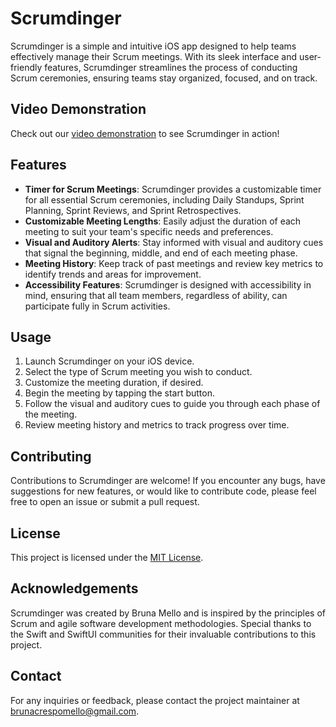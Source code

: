 # Scrumdinger

Scrumdinger is a simple and intuitive iOS app designed to help teams effectively manage their Scrum meetings. With its sleek interface and user-friendly features, Scrumdinger streamlines the process of conducting Scrum ceremonies, ensuring teams stay organized, focused, and on track.

## Video Demonstration

Check out our [video demonstration]([./RPReplay_Final1708170362.mp4](https://www.youtube.com/shorts/Sd8FzGiZb18)) to see Scrumdinger in action!




## Features

- **Timer for Scrum Meetings**: Scrumdinger provides a customizable timer for all essential Scrum ceremonies, including Daily Standups, Sprint Planning, Sprint Reviews, and Sprint Retrospectives.
- **Customizable Meeting Lengths**: Easily adjust the duration of each meeting to suit your team's specific needs and preferences.
- **Visual and Auditory Alerts**: Stay informed with visual and auditory cues that signal the beginning, middle, and end of each meeting phase.
- **Meeting History**: Keep track of past meetings and review key metrics to identify trends and areas for improvement.
- **Accessibility Features**: Scrumdinger is designed with accessibility in mind, ensuring that all team members, regardless of ability, can participate fully in Scrum activities.

## Usage

1. Launch Scrumdinger on your iOS device.
2. Select the type of Scrum meeting you wish to conduct.
3. Customize the meeting duration, if desired.
4. Begin the meeting by tapping the start button.
5. Follow the visual and auditory cues to guide you through each phase of the meeting.
6. Review meeting history and metrics to track progress over time.

## Contributing

Contributions to Scrumdinger are welcome! If you encounter any bugs, have suggestions for new features, or would like to contribute code, please feel free to open an issue or submit a pull request.

## License

This project is licensed under the [MIT License](LICENSE).

## Acknowledgements

Scrumdinger was created by Bruna Mello and is inspired by the principles of Scrum and agile software development methodologies. Special thanks to the Swift and SwiftUI communities for their invaluable contributions to this project.

## Contact

For any inquiries or feedback, please contact the project maintainer at [brunacrespomello@gmail.com](mailto:brunacrespomello@gmail.com).

